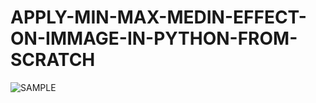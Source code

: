 # APPLY-MIN-MAX-MEDIN-EFFECT-ON-IMMAGE-IN-PYTHON-FROM-SCRATCH
![SAMPLE](https://user-images.githubusercontent.com/10377875/194493726-3f801d3c-5917-46fc-b03d-121ec374902a.png)

